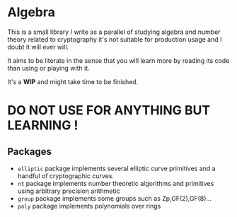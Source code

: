 # Algebra

This is a small library I write as a parallel of studying algebra
and number theory related to cryptography it's not suitable for production usage
and I doubt it will ever will.

It aims to be literate in the sense that you will learn more by reading
its code than using or playing with it.

It's a **WIP** and might take time to be finished.

# DO NOT USE FOR ANYTHING BUT LEARNING !

## Packages

- ```elliptic``` package implements several elliptic curve primitives and
a handful of cryptographic curves.
- ```nt``` package implements number theoretic algorithms and primitives using
arbitrary precision arithmetic
- ```group``` package implements some groups such as Zp,GF(2),GF(8)...
- ```poly``` package implements polynomials over rings
